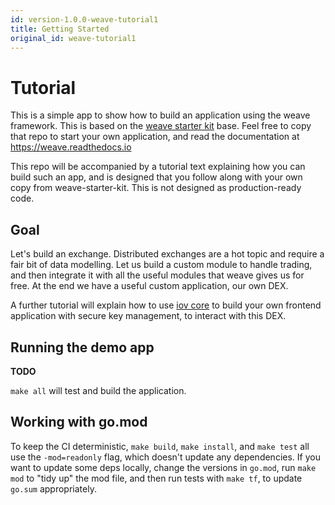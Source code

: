 ```yaml
---
id: version-1.0.0-weave-tutorial1
title: Getting Started
original_id: weave-tutorial1
---
```


# Tutorial

This is a simple app to show how to build an application
using the weave framework. This is based on the
[weave starter kit](https://github.com/iov-one/weave-starter-kit)
base. Feel free to copy that repo to start your own application,
and read the documentation at https://weave.readthedocs.io

This repo will be accompanied by a tutorial text explaining how you can
build such an app, and is designed that you follow along with your
own copy from weave-starter-kit. This is not designed as production-ready code.

## Goal

Let's build an exchange. Distributed exchanges are a hot topic and require a
fair bit of data modelling. Let us build a custom module to handle trading,
and then integrate it with all the useful modules that weave gives us
for free. At the end we have a useful custom application, our own DEX.

A further tutorial will explain how to use
[iov core](https://github.com/iov-one/iov-core) to build your own frontend
application with secure key management, to interact with this DEX.

## Running the demo app

**TODO**

`make all` will test and build the application.

## Working with go.mod

To keep the CI deterministic, `make build`, `make install`, and `make test` all use the `-mod=readonly` flag,
which doesn't update any dependencies. If you want to update some deps locally, change the versions
in `go.mod`, run `make mod` to "tidy up" the mod file, and then run tests with `make tf`,
to update `go.sum` appropriately.
